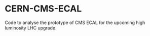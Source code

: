 # CERN-CMS-ECAL
Code to analyse the prototype of CMS ECAL for the upcoming high luminosity LHC upgrade.

